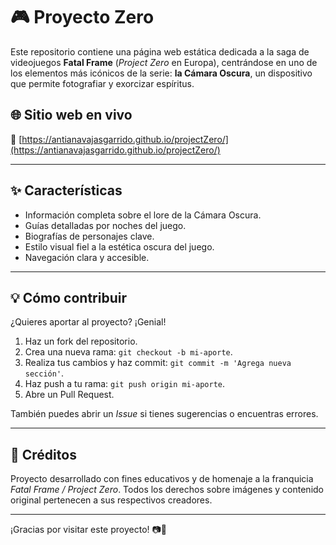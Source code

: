 # 🎮 Proyecto Zero

Este repositorio contiene una página web estática dedicada a la saga de videojuegos **Fatal Frame** (*Project Zero* en Europa), centrándose en uno de los elementos más icónicos de la serie: **la Cámara Oscura**, un dispositivo que permite fotografiar y exorcizar espíritus.

## 🌐 Sitio web en vivo

🔗 [https://antianavajasgarrido.github.io/projectZero/](https://antianavajasgarrido.github.io/projectZero/)

---

## ✨ Características

- Información completa sobre el lore de la Cámara Oscura.
- Guías detalladas por noches del juego.
- Biografías de personajes clave.
- Estilo visual fiel a la estética oscura del juego.
- Navegación clara y accesible.

---

## 💡 Cómo contribuir

¿Quieres aportar al proyecto? ¡Genial!

1. Haz un fork del repositorio.
2. Crea una nueva rama: `git checkout -b mi-aporte`.
3. Realiza tus cambios y haz commit: `git commit -m 'Agrega nueva sección'`.
4. Haz push a tu rama: `git push origin mi-aporte`.
5. Abre un Pull Request.

También puedes abrir un *Issue* si tienes sugerencias o encuentras errores.

---

## 🙌 Créditos

Proyecto desarrollado con fines educativos y de homenaje a la franquicia *Fatal Frame / Project Zero*. Todos los derechos sobre imágenes y contenido original pertenecen a sus respectivos creadores.

---

¡Gracias por visitar este proyecto! 📷👻

